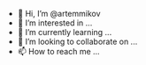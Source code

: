 - 👋 Hi, I’m @artemmikov
- 👀 I’m interested in ...
- 🌱 I’m currently learning ...
- 💞️ I’m looking to collaborate on ...
- 📫 How to reach me ...

<!---
artemmikov/artemmikov is a ✨ special ✨ repository because its `README.md` (this file) appears on your GitHub profile.
You can click the Preview link to take a look at your changes.
--->
